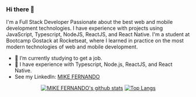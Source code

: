 ### Hi there 👋

I'm a Full Stack Developer Passionate about the best web and mobile development technologies. I have experience with projects using JavaScript, Typescript, NodeJS, ReactJS, and React Native. I'm a student at Bootcamp Gostack at Rocketseat, where I learned in practice on the most modern technologies of web and mobile development.

- 🔭 I’m currently  studying to get a job.
- 🌱 I have experience with Typescript, Node.js, ReactJS, and React Native.
- See my LinkedIn: [MIKE FERNANDO](https://www.linkedin.com/in/mike-fernando3g/)

<div align="center" >

[![MIKE FERNANDO's github stats](https://github-readme-stats.vercel.app/api?username=mikefernando&show_icons=true&theme=radical&bg_color=30,0d0d0d,191919&title_color=fff&text_color=fff&icon_color=79ff97)](https://github.com/mikefernando/github-readme-stats)
[![Top Langs](https://github-readme-stats.vercel.app/api/top-langs/?username=arthurpc03&layout=compact&theme=radical&bg_color=30,0d0d0d,191919&title_color=fff&text_color=fff&icon_color=79ff97)](https://github.com/anuraghazra/github-readme-stats)
<div style="align-self: center;align-items: center; display: flex; justify-content: space-between; width: 150px;" >
  
</div>
</div>







<!--
**MIKEFERNANDO/DESENVOLVEDOR** is a ✨ _special_ ✨ repository because its `README.md` (this file) appears on your GitHub profile.

Here are some ideas to get you started:

- 🔭  I’m currently  studying to get a job ...
- 🌱 I’m currently learning ...
- 👯 I’m looking to collaborate on ...
- 🤔 I’m looking for help with ...
- 💬 Ask me about ...
- 📫 How to reach me: ...
- 😄 Pronouns: ...
- ⚡ Fun fact: ...
-->
